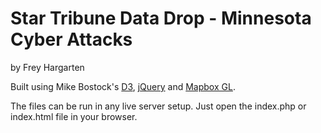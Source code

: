 Star Tribune Data Drop - Minnesota Cyber Attacks
================

by Frey Hargarten

Built using Mike Bostock's [D3](https://github.com/mbostock/d3), [jQuery](https://github.com/jquery/jquery) and [Mapbox GL](https://www.mapbox.com/mapbox-gl-js/).

The files can be run in any live server setup. Just open the index.php or index.html file in your browser.

